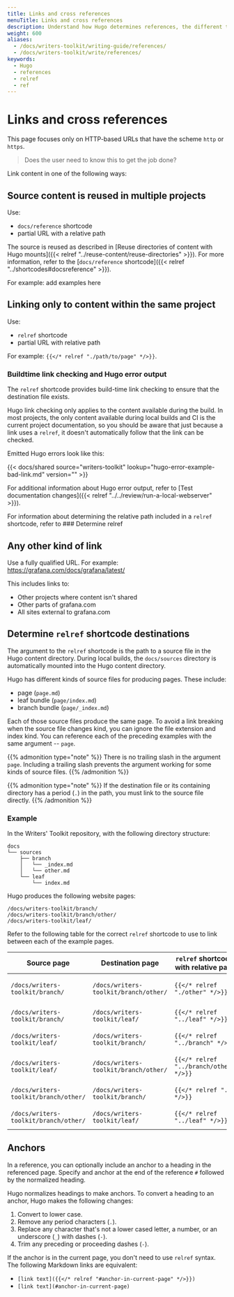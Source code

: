 ```yaml
---
title: Links and cross references
menuTitle: Links and cross references
description: Understand how Hugo determines references, the different types of references, and how to use them.
weight: 600
aliases:
  - /docs/writers-toolkit/writing-guide/references/
  - /docs/writers-toolkit/write/references/
keywords:
  - Hugo
  - references
  - relref
  - ref
---
```


# Links and cross references

This page focuses only on HTTP-based URLs that have the scheme `http` or `https`. 
> Does the user need to know this to get the job done?

Link content in one of the following ways:

## Source content is reused in multiple projects

Use:

- `docs/reference` shortcode
- partial URL with a relative path

The source is reused as described in [Reuse directories of content with Hugo mounts]({{< relref "../reuse-content/reuse-directories" >}}). For more information, refer to the [`docs/reference` shortcode]({{< relref "../shortcodes#docsreference" >}}).

For example:
add examples here


## Linking only to content within the same project

Use:

- `relref` shortcode
- partial URL with relative path

For example: `{{</* relref "./path/to/page" */>}}`.

### Buildtime link checking and Hugo error output

The `relref` shortcode provides build-time link checking to ensure that the destination file exists.

Hugo link checking only applies to the content available during the build. 
In most projects, the only content available during local builds and CI is the current project documentation,
so you should be aware that just because a link uses a `relref`, it doesn't automatically follow that the link can be checked.

Emitted Hugo errors look like this:

<!-- The output example is also used in review/run-a-local-webserver. -->

{{< docs/shared source="writers-toolkit" lookup="hugo-error-example-bad-link.md" version="" >}}

For additional information about Hugo error output, refer to [Test documentation changes]({{< relref "../../review/run-a-local-webserver" >}}).

For information about determining the relative path included in a `relref` shortcode, refer to ### Determine relref

## Any other kind of link

Use a fully qualified URL. For example: https://grafana.com/docs/grafana/latest/

<!-- is the version inferred or do you need to use a version inference thing? -->

This includes links to:

- Other projects where content isn't shared
- Other parts of grafana.com
- All sites external to grafana.com

## Determine `relref` shortcode destinations

The argument to the `relref` shortcode is the path to a source file in the Hugo content directory.
During local builds, the `docs/sources` directory is automatically mounted into the Hugo content directory.

Hugo has different kinds of source files for producing pages.
These include:

- page (`page.md`)
- leaf bundle (`page/index.md`)
- branch bundle (`page/_index.md`)

Each of those source files produce the same page.
To avoid a link breaking when the source file changes kind, you can ignore the file extension and index kind.
You can reference each of the preceding examples with the same argument -- `page`.

{{% admonition type="note" %}}
There is no trailing slash in the argument `page`.
Including a trailing slash prevents the argument working for some kinds of source files.
{{% /admonition %}}

{{% admonition type="note" %}}
If the destination file or its containing directory has a period (`.`) in the path, you must link to the source file directly.
{{% /admonition %}}

### Example

In the Writers' Toolkit repository, with the following directory structure:

```
docs
└── sources
    ├── branch
    │   └── _index.md
    │   └── other.md
    └── leaf
        └── index.md
```

Hugo produces the following website pages:

```
/docs/writers-toolkit/branch/
/docs/writers-toolkit/branch/other/
/docs/writers-toolkit/leaf/
```

Refer to the following table for the correct `relref` shortcode to use to link between each of the example pages.

| Source page                           | Destination page                      | `relref` shortcode with relative path  | `relref` shortcode with absolute path                     |
| ------------------------------------- | ------------------------------------- | -------------------------------------- | --------------------------------------------------------- |
| `/docs/writers-toolkit/branch/`       | `/docs/writers-toolkit/branch/other/` | `{{</* relref "./other" */>}}`         | `{{</* relref "/docs/writers-toolkit/branch/other" */>}}` |
| `/docs/writers-toolkit/branch/`       | `/docs/writers-toolkit/leaf/`         | `{{</* relref "../leaf" */>}}`         | `{{</* relref "/docs/writers-toolkit/leaf" */>}}`         |
| `/docs/writers-toolkit/leaf/`         | `/docs/writers-toolkit/branch/`       | `{{</* relref "../branch" */>}}`       | `{{</* relref "/docs/writers-toolkit/branch" */>}}`       |
| `/docs/writers-toolkit/leaf/`         | `/docs/writers-toolkit/branch/other/` | `{{</* relref "../branch/other" */>}}` | `{{</* relref "/docs/writers-toolkit/branch/other" */>}}` |
| `/docs/writers-toolkit/branch/other/` | `/docs/writers-toolkit/branch/`       | `{{</* relref "." */>}}`               | `{{</* relref "/docs/writers-toolkit/branch" */>}}`       |
| `/docs/writers-toolkit/branch/other/` | `/docs/writers-toolkit/leaf/`         | `{{</* relref "../leaf" */>}}`         | `{{</* relref "/docs/writers-toolkit/leaf" */>}}`         |

## Anchors

In a reference, you can optionally include an anchor to a heading in the referenced page.
Specify and anchor at the end of the reference `#` followed by the normalized heading.

Hugo normalizes headings to make anchors.
To convert a heading to an anchor, Hugo makes the following changes:

1. Convert to lower case.
1. Remove any period characters (`.`).
1. Replace any character that's not a lower cased letter, a number, or an underscore (`_`) with dashes (`-`).
1. Trim any preceding or proceeding dashes (`-`).

If the anchor is in the current page, you don't need to use `relref` syntax.
The following Markdown links are equivalent:

- `[link text]({{</* relref "#anchor-in-current-page" */>}})`
- `[link text](#anchor-in-current-page)`


<!-- Original content

# Links and cross references

Links are a mechanism for reusing content.
Instead of writing the same information twice, you can link to a definitive source of truth.

This page focuses only on HTTP-based URLs that have the scheme `http` or `https`.

## Choose the correct link

There are multiple ways to link to the same destination URL.
All of the following destinations link https://grafana.com/docs/grafana/latest/ to when followed from the page https://grafana.com/docs:

- https://grafana.com/docs/grafana/latest/: a fully qualified URL.
- /docs/grafana/latest: a partial URL with an absolute path.
- ./grafana/latest: a partial URL with a relative path.

**To choose the correct link:**

1. If the source is reused as described in [Reuse directories of content with Hugo mounts]({{< relref "../reuse-content/reuse-directories" >}}), use the `docs/reference` shortcode.

   For more information about the `docs/reference` shortcode, refer to [`docs/reference` shortcode]({{< relref "../shortcodes#docsreference" >}}).

1. If the destination is part of the current documentation set, use the `relref` shortcode.

   For example, `{{</* relref "./path/to/page" */>}}`.

   Hugo emits logs during the build for broken links defined with the `relref` shortcode.
   For more information about the `relref` shortcode, refer to [Build time link checking with Hugo](#build-time-link-checking-with-hugo).

1. Otherwise, use the fully qualified URL.

   For example, `[GitHub](https://github.com)`, or `[Grafana](https://grafana.com/docs/grafana/latest/)`.

## Build time link checking with Hugo

Hugo has built-in shortcodes for creating links.
The `ref` and `relref` shortcodes display the absolute and relative permalinks to a page, respectively.
They both provide build time link checking to ensure that the destination file exists.

Relative references are the most common references in Grafana technical documentation.
This is the Hugo shortcode: `{{</* relref "<DESTINATION>" */>}}`.

{{% admonition type="note" %}}
Hugo link checking depends on having all the content available during the build.
In most projects, the only content available during local builds and CI is the current project documentation.
Therefore, the current advice is to only use the `relref` shortcode for links within the current project.
{{% /admonition %}}

### Determine `relref` shortcode destinations

The argument to the `relref` shortcode is the path to a source file in the Hugo content directory.
During local builds, the `docs/sources` directory is automatically mounted into the Hugo content directory.

Hugo has different kinds of source files for producing pages.
These include:

- page (`page.md`)
- leaf bundle (`page/index.md`)
- branch bundle (`page/_index.md`)

Each of those source files produce the same page.
To avoid a link breaking when the source file changes kind, you can ignore the file extension and index kind.
You can reference each of the preceding examples with the same argument -- `page`.

{{% admonition type="note" %}}
There is no trailing slash in the argument `page`.
Including a trailing slash prevents the argument working for some kinds of source files.
{{% /admonition %}}

{{% admonition type="note" %}}
If the destination file or its containing directory has a period (`.`) in the path, you must link to the source file directly.
{{% /admonition %}}

#### Example

In the Writers' Toolkit repository, with the following directory structure:

```
docs
└── sources
    ├── branch
    │   └── _index.md
    │   └── other.md
    └── leaf
        └── index.md
```

Hugo produces the following website pages:

```
/docs/writers-toolkit/branch/
/docs/writers-toolkit/branch/other/
/docs/writers-toolkit/leaf/
```

Refer to the following table for the correct `relref` shortcode to use to link between each of the example pages.

| Source page                           | Destination page                      | `relref` shortcode with relative path  | `relref` shortcode with absolute path                     |
| ------------------------------------- | ------------------------------------- | -------------------------------------- | --------------------------------------------------------- |
| `/docs/writers-toolkit/branch/`       | `/docs/writers-toolkit/branch/other/` | `{{</* relref "./other" */>}}`         | `{{</* relref "/docs/writers-toolkit/branch/other" */>}}` |
| `/docs/writers-toolkit/branch/`       | `/docs/writers-toolkit/leaf/`         | `{{</* relref "../leaf" */>}}`         | `{{</* relref "/docs/writers-toolkit/leaf" */>}}`         |
| `/docs/writers-toolkit/leaf/`         | `/docs/writers-toolkit/branch/`       | `{{</* relref "../branch" */>}}`       | `{{</* relref "/docs/writers-toolkit/branch" */>}}`       |
| `/docs/writers-toolkit/leaf/`         | `/docs/writers-toolkit/branch/other/` | `{{</* relref "../branch/other" */>}}` | `{{</* relref "/docs/writers-toolkit/branch/other" */>}}` |
| `/docs/writers-toolkit/branch/other/` | `/docs/writers-toolkit/branch/`       | `{{</* relref "." */>}}`               | `{{</* relref "/docs/writers-toolkit/branch" */>}}`       |
| `/docs/writers-toolkit/branch/other/` | `/docs/writers-toolkit/leaf/`         | `{{</* relref "../leaf" */>}}`         | `{{</* relref "/docs/writers-toolkit/leaf" */>}}`         |

## Anchors

In a reference, you can optionally include an anchor to a heading in the referenced page.
Specify and anchor at the end of the reference `#` followed by the normalized heading.

Hugo normalizes headings to make anchors.
To convert a heading to an anchor, Hugo makes the following changes:

1. Convert to lower case.
1. Remove any period characters (`.`).
1. Replace any character that's not a lower cased letter, a number, or an underscore (`_`) with dashes (`-`).
1. Trim any preceding or proceeding dashes (`-`).

If the anchor is in the current page, you don't need to use `relref` syntax.
The following Markdown links are equivalent:

- `[link text]({{</* relref "#anchor-in-current-page" */>}})`
- `[link text](#anchor-in-current-page)`

### Hugo error output

The output example is also used in review/run-a-local-webserver.

{{< docs/shared source="writers-toolkit" lookup="hugo-error-example-bad-link.md" version="" >}}

For additional information about Hugo error output, refer to [Test documentation changes]({{< relref "../../review/run-a-local-webserver" >}}).-->
